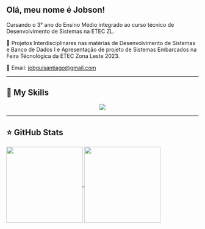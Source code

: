 ## Olá, meu nome é Jobson!

Cursando o 3° ano do Ensino Médio integrado ao curso técnico de Desenvolvimento de Sistemas na ETEC ZL.

🔭 Projetos Interdisciplinares nas matérias de Desenvolvimento de Sistemas e Banco de Dados I e Apresentação de projeto de Sistemas Embarcados na Feira Técnológica da ETEC Zona Leste 2023.

💬 Email: jobguisantiago@gmail.com

---

## 🚀 My Skills

<p align="center">
    <a href="https://skillicons.dev">
      <img src="https://skillicons.dev/icons?i=html,css,js,java,php,laravel,sqlite,bootstrap" />
    </a>
  </p>

---

## ⭐ GitHub Stats

<a href="https://github.com/anuraghazra/github-readme-stats">
  <img height="200" align="center" src="https://github-readme-stats.vercel.app/api?username=JobsonSantiago&show_icons=true&theme=radical" />
</a>
<a href="https://github.com/anuraghazra/convoychat">
  <img height="200" align="center" src="https://github-readme-stats.vercel.app/api/top-langs/?username=JobsonSantiago&layout=compact&show_icons=true&theme=midnight-purple&langs_count=8&card_width=320" />
</a>





</a>

